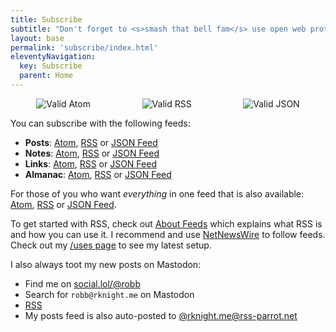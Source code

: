 ```yaml
---
title: Subscribe
subtitle: "Don't forget to <s>smash that bell fam</s> use open web protocols to get the latest updates"
layout: base
permalink: 'subscribe/index.html'
eleventyNavigation:
  key: Subscribe
  parent: Home
---
```


<div style="display: flex; align-items: center; justify-content: space-around;">
    <img src="/assets/img/buttons/valid-atom.png" alt="Valid Atom">
    <img src="/assets/img/buttons/valid-rss.png" alt="Valid RSS">
    <img src="/assets/img/buttons/valid-json.png" alt="Valid JSON">
</div>

You can subscribe with the following feeds:

- **Posts**: [Atom](/subscribe/posts/atom.xml), [RSS](/subscribe/posts/rss.xml) or [JSON Feed](/subscribe/posts/feed.json)
- **Notes**: [Atom](/subscribe/notes/atom.xml), [RSS](/subscribe/notes/rss.xml) or [JSON Feed](/subscribe/notes/feed.json)
- **Links**: [Atom](/subscribe/links/atom.xml), [RSS](/subscribe/links/rss.xml) or [JSON Feed](/subscribe/links/feed.json)
- **Almanac**: [Atom](/subscribe/almanac/atom.xml), [RSS](/subscribe/almanac/rss.xml) or [JSON Feed](/subscribe/almanac/feed.json)

For those of you who want _everything_ in one feed that is also available: [Atom](/subscribe/everything/atom.xml), [RSS](/subscribe/everything/rss.xml) or [JSON Feed](/subscribe/everything/feed.json).

To get started with RSS, check out [About Feeds](https://aboutfeeds.com) which explains what RSS is and how you can use it. I recommend and use [NetNewsWire](https://netnewswire.com/) to follow feeds. Check out my [/uses page](/uses) to see my latest setup.

I also always toot my new posts on Mastodon:

- Find me on [social.lol/@robb](https://social.lol/@robb)
- Search for `robb@rknight.me` on Mastodon
- [RSS](https://social.lol/@robb.rss)
- My posts feed is also auto-posted to [@rknight.me@rss-parrot.net](https://rss-parrot.net/web/feeds/rknight.me)

